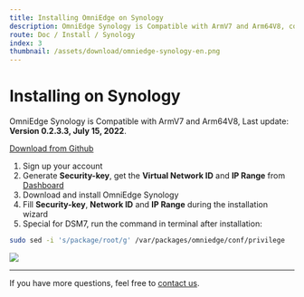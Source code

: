 ```yaml
---
title: Installing OmniEdge on Synology
description: OmniEdge Synology is Compatible with ArmV7 and Arm64V8, connect to private network.
route: Doc / Install / Synology
index: 3
thumbnail: /assets/download/omniedge-synology-en.png
---
```


# Installing on Synology

OmniEdge Synology is Compatible with ArmV7 and Arm64V8, Last update: **Version 0.2.3.3, July 15, 2022**.

[Download from Github](https://github.com/omniedgeio/omniedge-synology/releases)

1. Sign up your account
2. Generate **Security-key**, get the **Virtual Network ID** and **IP Range** from [Dashboard](https://omniedge.io/dashboard)
3. Download and install OmniEdge Synology
4. Fill **Security-key**, **Network ID** and **IP Range** during the installation wizard
5. Special for DSM7, run the command in terminal after installation:

```bash
sudo sed -i 's/package/root/g' /var/packages/omniedge/conf/privilege
```

![](/assets/download/omniedge-synology-en.png)



-----

If you have more questions, feel free to [contact us](mailto:support@omniedge.io).